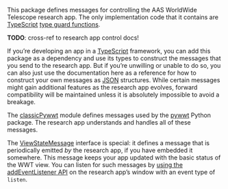 This package defines messages for controlling the AAS WorldWide Telescope
research app. The only implementation code that it contains are [TypeScript]
[type guard functions].

[TypeScript]: https://www.typescriptlang.org/
[type guard functions]: https://www.typescriptlang.org/docs/handbook/advanced-types.html#user-defined-type-guards

**TODO**: cross-ref to research app control docs!

If you’re developing an app in a [TypeScript] framework, you can add this package
as a dependency and use its types to construct the messages that you send to the
research app. But if you’re unwilling or unable to do so, you can also just use
the documentation here as a reference for how to construct your own messages as
[JSON] structures. While certain messages might gain additional features as the
research app evolves, forward compatibility will be maintained unless it is
absolutely impossible to avoid a breakage.

[JSON]: https://www.json.org/

The [classicPywwt] module defines messages used by the [pywwt] Python package.
The research app understands and handles all of these messages.

[classicPywwt]: ./modules/classicpywwt.html
[pywwt]: https://pywwt.readthedocs.io/

The [ViewStateMessage] interface is special: it defines a message that is
periodically emitted *by* the research app, if you have embedded it somewhere.
This message keeps your app updated with the basic status of the WWT view. You
can listen for such messages by [using the addEventListener API][listen] on the
research app’s window with an event type of `listen`.

[ViewStateMessage]: ./interfaces/viewstatemessage.html
[listen]: https://developer.mozilla.org/en-US/docs/Web/API/Window/postMessage#the_dispatched_event